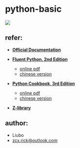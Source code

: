 python-basic
============

![](https://img.shields.io/github/stars/FAuditore/python-basic?style=social)

## refer:

* __[Official Documentation](https://docs.python.org/3/index.html)__

* __[Fluent Python, 2nd Edition](https://www.oreilly.com/library/view/fluent-python-2nd/9781492056348/)__
    * [online pdf](https://sd.blackball.lv/library/Fluent_Python_(2022).pdf)
    * [chinese version](https://yun.weicheng.men/Book/%E6%B5%81%E7%95%85%E7%9A%84Python.pdf)

* __[Python Cookbook, 3rd Edition](https://www.oreilly.com/library/view/python-cookbook-3rd/9781449357337/)__
    * [online pdf](http://bedford-computing.co.uk/learning/wp-content/uploads/2015/10/Python-Cookbook-3rd-Edition.pdf)
    * [chinese version](https://python3-cookbook.readthedocs.io/zh_CN/)

* __[Z-library](https://zlibrary-east.se/)__

## author:

- Liubo
- zcx.rick@outlook.com
